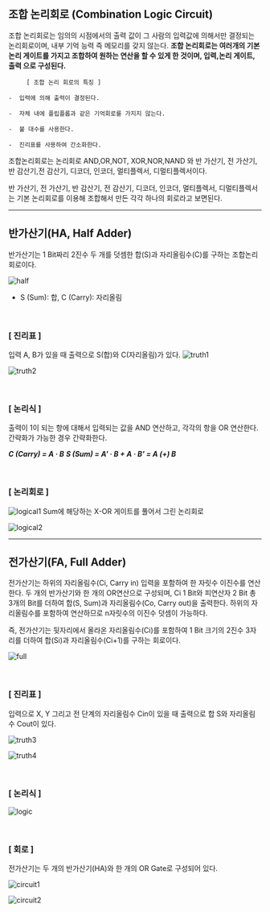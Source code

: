 ## 조합 논리회로 (Combination Logic Circuit)

조합 논리회로는 임의의 시점에서의 출력 값이 그 사람의 입력값에 의해서만 결정되는 논리회로이며, 내부 기억 능력 즉 메모리를 갖지 않는다.
**조합 논리회로는 여러개의 기본 논리 게이트를 가지고 조합하여 원하는 연산을 할 수 있게 한 것이며, 입력,논리 게이트, 출력 으로 구성된다.**


```
     [ 조합 논리 회로의 특징 ]

-  입력에 의해 출력이 결정된다.

-  자체 내에 플립플롭과 같은 기억회로를 가지지 않는다.

-  불 대수를 사용한다.

-  진리표를 사용하여 간소화한다.
```

조합논리회로는 논리회로 AND,OR,NOT, XOR,NOR,NAND 와
반 가산기, 전 가산기, 반 감산기,전 감산기, 디코더, 인코더, 멀티플렉서, 디멀티플렉서이다.

반 가산기, 전 가산기, 반 감산기, 전 감산기, 디코더, 인코더, 멀티플렉서, 디멀티플렉서는 기본 논리회로를 이용해 조합해서 만든 각각 하나의 회로라고 보면된다.

---

## 반가산기(HA, Half Adder)

반가산기는 1 Bit짜리 2진수 두 개를 덧셈한 합(S)과 자리올림수(C)를 구하는 조합논리회로이다.
<br>

![half](https://mblogthumb-phinf.pstatic.net/MjAxODAzMjNfMjMg/MDAxNTIxNzczMjk1NjYy.XZbp3QQmhqGpQG8TFdjfefaf7q5z0aAEvIJHMw8Sdp8g.6v48sfkZRHIDFeMPVBTD1Cms3PRxrZWBPywHsRX4rf0g.PNG.deepb1ue/image.png?type=w800)

* S (Sum): 합, C (Carry): 자리올림

<br>

### [ 진리표 ]

입력 A, B가 있을 때 출력으로 S(합)와 C(자리올림)가 있다.
![truth1](https://dthumb-phinf.pstatic.net/?src=%22http%3A%2F%2Fmblogthumb1.phinf.naver.net%2Fdata5%2F2004%2F12%2F14%2F8%2F%25B9%25DD%25B0%25A1%25BB%25EA%25B1%25E2%25C1%25F8%25B8%25AE%25C7%25A5-inpluto.jpg%3Ftype%3Dw210%22&type=w2)

![truth2](https://postfiles.pstatic.net/MjAyMjA2MjNfMjQ5/MDAxNjU1OTcwMzgwNDU5.GNXp1feGMLBe5vQcxAeshfyC5i0ZdIfsWvQDpOsAJJQg.6-ePaEChB6w1-ptu_yYiaMBuHT8jkG3BnMVkD_bu0b4g.PNG.wndgndi/image.png?type=w773)

<Br>

### [ 논리식 ]

출력이 1이 되는 항에 대해서 입력되는 값을 AND 연산하고, 각각의 항을 OR 연산한다. 간략화가 가능한 경우 간략화한다.

***C (Carry) = A · B***
***S (Sum) = A' · B + A · B' = A (+) B***

<Br>

### [ 논리회로 ]

![logical1](https://dthumb-phinf.pstatic.net/?src=%22http%3A%2F%2Fcfile5.uf.tistory.com%2Fimage%2F0116DD4650D1639605FAD8%22&type=w2)
Sum에 해당하는 X-OR 게이트를 풀어서 그린 논리회로


![logical2](https://blog.kakaocdn.net/dn/ZzV8q/btqFniUILHI/nejxgbKZhBtKqDQLaWNsrK/img.png)

---

## 전가산기(FA, Full Adder)

전가산기는 하위의 자리올림수(Ci, Carry in) 입력을 포함하여 한 자릿수 이진수를 연산한다.
두 개의 반가산기와 한 개의 OR연산으로 구성되며, Ci 1 Bit와 피연산자 2 Bit 총 3개의 Bit를 더하여 합(S, Sum)과 자리올림수(Co, Carry out)을 출력한다.
하위의 자리올림수를 포함하여 연산하므로 n자릿수의 이진수 덧셈이 가능하다.

즉, 전가산기는 뒷자리에서 올라온 자리올림수(Ci)를 포함하여 1 Bit 크기의 2진수 3자리를 더하여 합(Si)과 자리올림수(Ci+1)를 구하는 회로이다.

![full](https://mblogthumb-phinf.pstatic.net/MjAxODAzMjNfMjI3/MDAxNTIxNzc0MDgyNjI4.Md9GtQ7ZEqq0fv7L6HCWYvsoANtJMo3NtWaeaW9hxLYg.YAgS96zuaBh_w_JEia_eAsAZF66D3rbk9xD2AlCIbNcg.PNG.deepb1ue/image.png?type=w800)

<Br>

### [ 진리표 ]

입력으로 X, Y 그리고 전 단계의 자리올림수 Cin이 있을 때 출력으로 합 S와 자리올림수 Cout이 있다.

![truth3](https://mblogthumb-phinf.pstatic.net/MjAxODAzMjNfMTkx/MDAxNTIxNzc0MTg0OTU5.bTft7ZsEleH5oW_V-g7bYbY4MWOk7Lu4GN3b5qKFPZwg.Mplr9Zq-actIUG7Jl65eUrso5uM2EXSUWV9IeltL8Cwg.PNG.deepb1ue/image.png?type=w800)

![truth4](https://postfiles.pstatic.net/MjAyMjA2MjNfMjEy/MDAxNjU1OTcxNTQ4MDYy.w1iLr3HYWse329wg0b_qpW9jX73CQLTmeuUEO2B7fmwg.pQYfnFKjTg4AYb4yuV8WJPIXSOapRRCWCQQGOMFD9nEg.PNG.wndgndi/SE-e577caca-f73f-4e7f-86e7-963e07f7b34c.png?type=w773)

<br>

### [ 논리식 ]

![logic](https://mblogthumb-phinf.pstatic.net/MjAxODAzMjNfMTE2/MDAxNTIxNzc0MjM1MTM0.lgw7oc49IR_Am2ZoaTx9Bc3WvvsU1gd54ydh9Nt_Fxcg.i_FgQTYe2DO_BqjrOXMtKY9vZHISjuzsvac1MCh3OFog.PNG.deepb1ue/image.png?type=w800)


<br>

### [ 회로 ]

전가산기는 두 개의 반가산기(HA)와 한 개의 OR Gate로 구성되어 있다.

![circuit1](https://mblogthumb-phinf.pstatic.net/MjAxODAzMjNfMjk5/MDAxNTIxNzc0NDQwNjk1.I68AHJXS5HhnOGHRjGugzfpb6-l5aucUuFFxzJjQICog.wP_NZe_UCixJTpSKCn0LNqhW4BbmMhOfUz8XWoqnyFYg.PNG.deepb1ue/image.png?type=w800)

![circuit2](https://blog.kakaocdn.net/dn/nRqFw/btqFkmYEtYu/vJTYk7F1kLyKCoJaZKEAnK/img.png)


